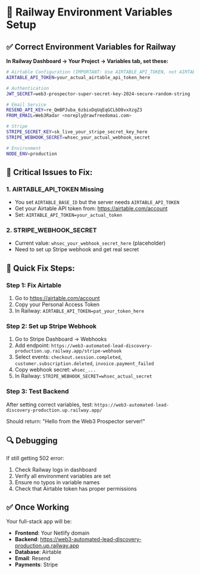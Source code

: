 # 🔧 Railway Environment Variables Setup

## ✅ Correct Environment Variables for Railway

**In Railway Dashboard → Your Project → Variables tab, set these:**

```bash
# Airtable Configuration (IMPORTANT: Use AIRTABLE_API_TOKEN, not AIRTABLE_BASE_ID)
AIRTABLE_API_TOKEN=your_actual_airtable_api_token_here

# Authentication
JWT_SECRET=web3-prospector-super-secret-key-2024-secure-random-string

# Email Service
RESEND_API_KEY=re_QmBPJuba_6zbixDqUqEqGCLbD8vxXzgZ3
FROM_EMAIL=Web3Radar <noreply@rawfreedomai.com>

# Stripe
STRIPE_SECRET_KEY=sk_live_your_stripe_secret_key_here
STRIPE_WEBHOOK_SECRET=whsec_your_actual_webhook_secret

# Environment
NODE_ENV=production
```

## 🚨 Critical Issues to Fix:

### 1. **AIRTABLE_API_TOKEN Missing**
- You set `AIRTABLE_BASE_ID` but the server needs `AIRTABLE_API_TOKEN`
- Get your Airtable API token from: https://airtable.com/account
- Set: `AIRTABLE_API_TOKEN=your_actual_token`

### 2. **STRIPE_WEBHOOK_SECRET**
- Current value: `whsec_your_webhook_secret_here` (placeholder)
- Need to set up Stripe webhook and get real secret

## 🎯 Quick Fix Steps:

### Step 1: Fix Airtable
1. Go to https://airtable.com/account
2. Copy your Personal Access Token
3. In Railway: `AIRTABLE_API_TOKEN=pat_your_token_here`

### Step 2: Set up Stripe Webhook
1. Go to Stripe Dashboard → Webhooks
2. Add endpoint: `https://web3-automated-lead-discovery-production.up.railway.app/stripe-webhook`
3. Select events: `checkout.session.completed`, `customer.subscription.deleted`, `invoice.payment_failed`
4. Copy webhook secret: `whsec_...`
5. In Railway: `STRIPE_WEBHOOK_SECRET=whsec_actual_secret`

### Step 3: Test Backend
After setting correct variables, test:
`https://web3-automated-lead-discovery-production.up.railway.app/`

Should return: "Hello from the Web3 Prospector server!"

## 🔍 Debugging

If still getting 502 error:
1. Check Railway logs in dashboard
2. Verify all environment variables are set
3. Ensure no typos in variable names
4. Check that Airtable token has proper permissions

## ✅ Once Working

Your full-stack app will be:
- **Frontend**: Your Netlify domain
- **Backend**: https://web3-automated-lead-discovery-production.up.railway.app
- **Database**: Airtable
- **Email**: Resend  
- **Payments**: Stripe
